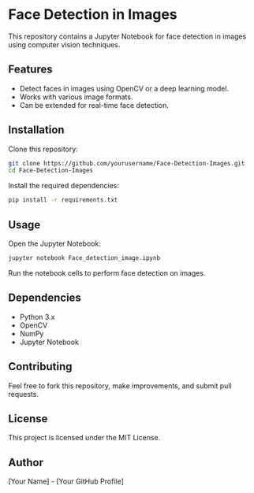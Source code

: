 # Face Detection in Images

This repository contains a Jupyter Notebook for face detection in images using computer vision techniques.

## Features
- Detect faces in images using OpenCV or a deep learning model.
- Works with various image formats.
- Can be extended for real-time face detection.

## Installation

Clone this repository:
```bash
git clone https://github.com/yourusername/Face-Detection-Images.git
cd Face-Detection-Images
```

Install the required dependencies:
```bash
pip install -r requirements.txt
```

## Usage

Open the Jupyter Notebook:
```bash
jupyter notebook Face_detection_image.ipynb
```

Run the notebook cells to perform face detection on images.

## Dependencies
- Python 3.x
- OpenCV
- NumPy
- Jupyter Notebook

## Contributing
Feel free to fork this repository, make improvements, and submit pull requests.

## License
This project is licensed under the MIT License.

## Author
[Your Name] - [Your GitHub Profile]
